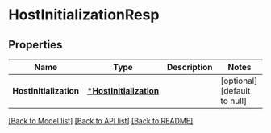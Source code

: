 # HostInitializationResp

## Properties
Name | Type | Description | Notes
------------ | ------------- | ------------- | -------------
**HostInitialization** | [***HostInitialization**](HostInitialization.md) |  | [optional] [default to null]

[[Back to Model list]](../README.md#documentation-for-models) [[Back to API list]](../README.md#documentation-for-api-endpoints) [[Back to README]](../README.md)


